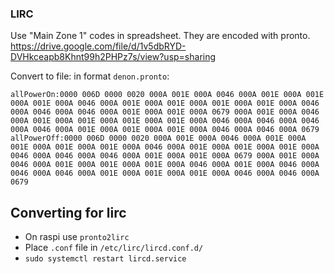 ### LIRC ###

Use "Main Zone 1" codes in spreadsheet. They are encoded with pronto.
https://drive.google.com/file/d/1v5dbRYD-DVHkceapb8Khnt99h2PHPz7s/view?usp=sharing

Convert to file: in format
`denon.pronto`:
```
allPowerOn:0000 006D 0000 0020 000A 001E 000A 0046 000A 001E 000A 001E 000A 001E 000A 0046 000A 001E 000A 001E 000A 001E 000A 001E 000A 0046 000A 0046 000A 0046 000A 001E 000A 001E 000A 0679 000A 001E 000A 0046 000A 001E 000A 001E 000A 001E 000A 001E 000A 0046 000A 0046 000A 0046 000A 0046 000A 001E 000A 001E 000A 001E 000A 0046 000A 0046 000A 0679
allPowerOff:0000 006D 0000 0020 000A 001E 000A 0046 000A 001E 000A 001E 000A 001E 000A 001E 000A 0046 000A 001E 000A 001E 000A 001E 000A 0046 000A 0046 000A 0046 000A 001E 000A 001E 000A 0679 000A 001E 000A 0046 000A 001E 000A 001E 000A 001E 000A 0046 000A 001E 000A 0046 000A 0046 000A 0046 000A 001E 000A 001E 000A 001E 000A 0046 000A 0046 000A 0679
```

## Converting for lirc
* On raspi use `pronto2lirc`
* Place `.conf` file in `/etc/lirc/lircd.conf.d/`
* `sudo systemctl restart lircd.service`
